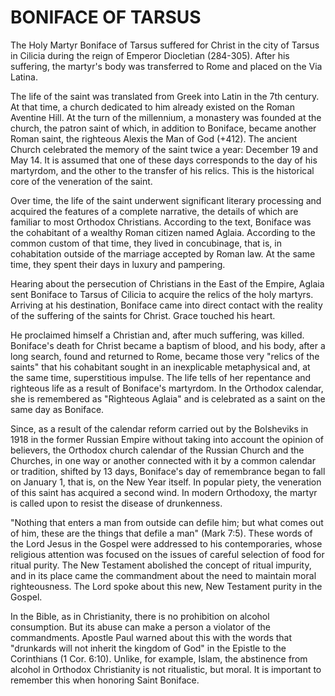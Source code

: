 # BONIFACE OF TARSUS

The Holy Martyr Boniface of Tarsus suffered for Christ in the city of Tarsus in Cilicia during the reign of Emperor Diocletian (284-305). After his suffering, the martyr's body was transferred to Rome and placed on the Via Latina.

The life of the saint was translated from Greek into Latin in the 7th century. At that time, a church dedicated to him already existed on the Roman Aventine Hill. At the turn of the millennium, a monastery was founded at the church, the patron saint of which, in addition to Boniface, became another Roman saint, the righteous Alexis the Man of God (+412). The ancient Church celebrated the memory of the saint twice a year: December 19 and May 14. It is assumed that one of these days corresponds to the day of his martyrdom, and the other to the transfer of his relics. This is the historical core of the veneration of the saint.

Over time, the life of the saint underwent significant literary processing and acquired the features of a complete narrative, the details of which are familiar to most Orthodox Christians. According to the text, Boniface was the cohabitant of a wealthy Roman citizen named Aglaia. According to the common custom of that time, they lived in concubinage, that is, in cohabitation outside of the marriage accepted by Roman law. At the same time, they spent their days in luxury and pampering.

Hearing about the persecution of Christians in the East of the Empire, Aglaia sent Boniface to Tarsus of Cilicia to acquire the relics of the holy martyrs. Arriving at his destination, Boniface came into direct contact with the reality of the suffering of the saints for Christ. Grace touched his heart.

He proclaimed himself a Christian and, after much suffering, was killed. Boniface's death for Christ became a baptism of blood, and his body, after a long search, found and returned to Rome, became those very "relics of the saints" that his cohabitant sought in an inexplicable metaphysical and, at the same time, superstitious impulse. The life tells of her repentance and righteous life as a result of Boniface's martyrdom. In the Orthodox calendar, she is remembered as "Righteous Aglaia" and is celebrated as a saint on the same day as Boniface.

Since, as a result of the calendar reform carried out by the Bolsheviks in 1918 in the former Russian Empire without taking into account the opinion of believers, the Orthodox church calendar of the Russian Church and the Churches, in one way or another connected with it by a common calendar or tradition, shifted by 13 days, Boniface's day of remembrance began to fall on January 1, that is, on the New Year itself. In popular piety, the veneration of this saint has acquired a second wind. In modern Orthodoxy, the martyr is called upon to resist the disease of drunkenness.

"Nothing that enters a man from outside can defile him; but what comes out of him, these are the things that defile a man" (Mark 7:5). These words of the Lord Jesus in the Gospel were addressed to his contemporaries, whose religious attention was focused on the issues of careful selection of food for ritual purity. The New Testament abolished the concept of ritual impurity, and in its place came the commandment about the need to maintain moral righteousness. The Lord spoke about this new, New Testament purity in the Gospel.

In the Bible, as in Christianity, there is no prohibition on alcohol consumption. But its abuse can make a person a violator of the commandments. Apostle Paul warned about this with the words that "drunkards will not inherit the kingdom of God" in the Epistle to the Corinthians (1 Cor. 6:10). Unlike, for example, Islam, the abstinence from alcohol in Orthodox Christianity is not ritualistic, but moral. It is important to remember this when honoring Saint Boniface.
